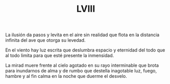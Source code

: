 ﻿---
title: LVIII
categories:
- 111 sonetos
---


La ilusión da pasos y levita
en el aire sin realidad
que flota en la distancia infinita
del ave que otorga su levedad.

En el viento hay luz escrita
que deslumbra espacio y eternidad
del todo que al todo limita
para que esté presente la inmensidad.

La mirad muere frente al cielo
agotado en su rayo interminable
que brota para inundarnos de alma
y de rumbo que destella inagotable
luz, fuego, hambre y al fin calma
en la noche que duerme el desvelo.